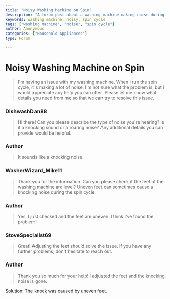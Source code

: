 ```yaml
---
title: "Noisy Washing Machine on Spin"
description: "A forum post about a washing machine making noise during spin cycle."
keywords: washing machine, noisy, spin cycle
tags: ["washing machine", "noise", "spin cycle"]
author: Anonymous
categories: ["Household Appliances"]
type: Forum

---
```


<div class="initial-post">

# Noisy Washing Machine on Spin

> I'm having an issue with my washing machine. When I run the spin cycle, it's making a lot of noise. I'm not sure what the problem is, but I would appreciate any help you can offer. Please let me know what details you need from me so that we can try to resolve this issue.


</div>

<div class="reply technician">

### DishwashDan88
> Hi there! Can you please describe the type of noise you're hearing? Is it a knocking sound or a roaring noise? Any additional details you can provide would be helpful.

</div>

<div class="reply author">

### Author
> It sounds like a knocking noise.

</div>

<div class="reply technician">

### WasherWizard_Mike11
> Thank you for the information. Can you please check if the feet of the washing machine are level? Uneven feet can sometimes cause a knocking noise during the spin cycle.

</div>

<div class="reply author">

### Author
> Yes, I just checked and the feet are uneven. I think I've found the problem!

</div>

<div class="reply technician">

### StoveSpecialist69
> Great! Adjusting the feet should solve the issue. If you have any further problems, don't hesitate to reach out.

</div>

<div class="reply author">

### Author
> Thank you so much for your help! I adjusted the feet and the knocking noise is gone.

</div>

Solution: The knock was caused by uneven feet.

